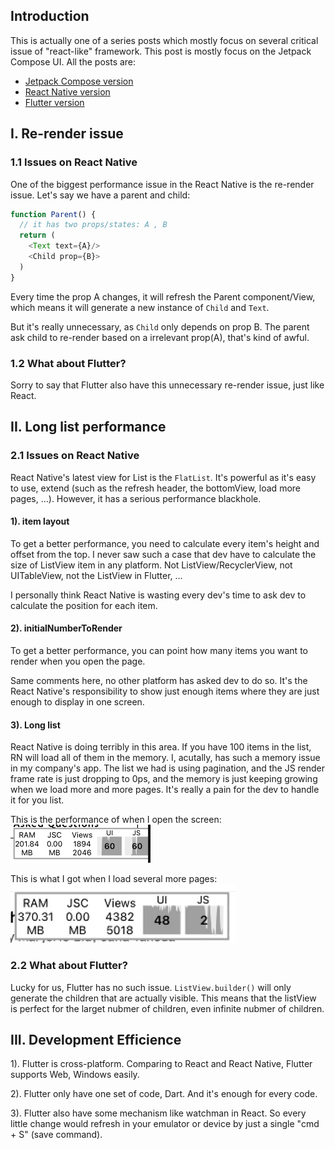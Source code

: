 ## Introduction

This is actually one of a series posts which mostly focus on several critical issue of "react-like" framework. This post is mostly focus on the Jetpack Compose UI. All the posts are:
* [Jetpack Compose version](https://github.com/songzhw/songzhw.github.io/blob/master/and_archi/2021-08-31-compose-issues.md)
* [React Native version](https://github.com/songzhw/songzhw.github.io/blob/master/react/2021-09-11-rn-issues.md)
* [Flutter version](https://github.com/songzhw/songzhw.github.io/blob/master/flutter/2021-10-01-flutter-issues.md)


## I. Re-render issue

### 1.1 Issues on React Native
One of the biggest performance issue in the React Native is the re-render issue. Let's say we have a parent and child:

```javascript
function Parent() {
  // it has two props/states: A , B
  return (
    <Text text={A}/>
    <Child prop={B}>
  )
}
```

Every time the prop A changes, it will refresh the Parent component/View, which means it will generate a new instance of `Child` and `Text`. 

But it's really unnecessary, as `Child` only depends on prop B. The parent ask child to re-render based on a irrelevant prop(A), that's kind of awful. 

### 1.2 What about Flutter?
Sorry to say that Flutter also have this unnecessary re-render issue, just like React.

## II. Long list performance

### 2.1 Issues on React Native
React Native's latest view for List is the `FlatList`. It's powerful as it's easy to use, extend (such as the refresh header, the bottomView, load more pages, ...). However, it has a serious performance blackhole. 

#### 1). item layout
To get a better performance, you need to calculate every item's height and offset from the top. I never saw such a case that dev have to calculate the size of ListView item in any platform. Not ListView/RecyclerView, not UITableView, not the ListView in Flutter, ... 

I personally think React Native is wasting every dev's time to ask dev to calculate the position for each item. 

#### 2). initialNumberToRender
To get a better performance, you can point how many items you want to render when you open the page. 

Same comments here, no other platform has asked dev to do so. It's the React Native's responsibility to show just enough items where they are just enough to display in one screen. 

#### 3). Long list
React Native is doing terribly in this area. If you have 100 items in the list, RN will load all of them in the memory. I, acutally, has such a memory issue in my company's app. The list we had is using pagination, and the JS render frame rate is just dropping to 0ps, and the memory is just keeping growing when we load more and more pages. It's really a pain for the dev to handle it for you list. 

This is the performance of when I open the screen:
![image](../imgs/20210831-rn-list1.png)

This is what I got when I load several more pages:
![image](../imgs/20210831-rn-list2.png)


### 2.2 What about Flutter?

Lucky for us, Flutter has no such issue. `ListView.builder()` will only generate the children that are actually visible. This means that the listView is perfect for the larget nubmer of children, even infinite nubmer of children.



## III. Development Efficience

1). Flutter is cross-platform. Comparing to React and React Native, Flutter supports Web, Windows easily. 

2). Flutter only have one set of code, Dart. And it's enough for every code. 

3). Flutter also have some mechanism like watchman in React. So every little change would refresh in your emulator or device by just a single "cmd + S" (save command).